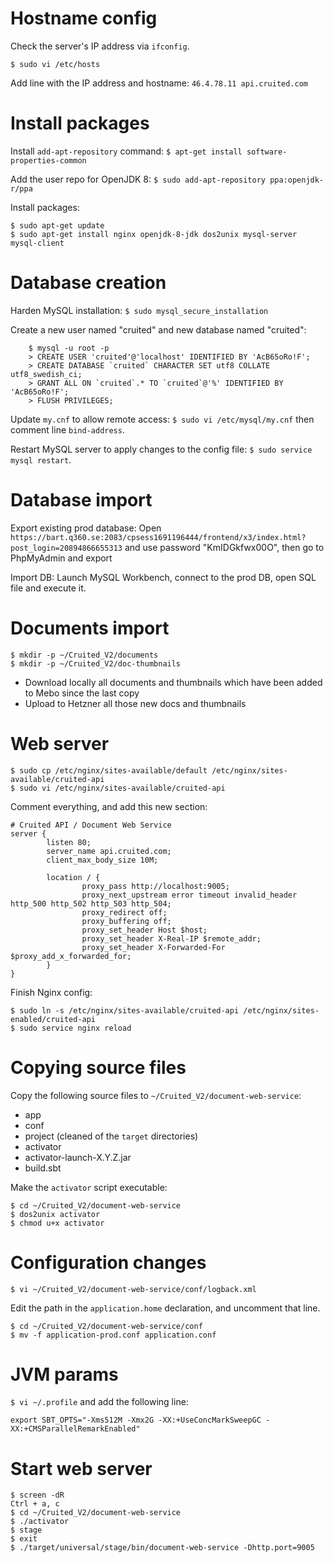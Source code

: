 # Hostname config

Check the server's IP address via `ifconfig`.

`$ sudo vi /etc/hosts`

Add line with the IP address and hostname: `46.4.78.11 api.cruited.com`


# Install packages

Install `add-apt-repository` command: `$ apt-get install software-properties-common`

Add the user repo for OpenJDK 8: `$ sudo add-apt-repository ppa:openjdk-r/ppa`

Install packages:

	$ sudo apt-get update
	$ sudo apt-get install nginx openjdk-8-jdk dos2unix mysql-server mysql-client


# Database creation

Harden MySQL installation: `$ sudo mysql_secure_installation`

Create a new user named "cruited" and new database named "cruited":

        $ mysql -u root -p
		> CREATE USER 'cruited'@'localhost' IDENTIFIED BY 'AcB65oRo!F';
        > CREATE DATABASE `cruited` CHARACTER SET utf8 COLLATE utf8_swedish_ci;
        > GRANT ALL ON `cruited`.* TO `cruited`@'%' IDENTIFIED BY 'AcB65oRo!F';
        > FLUSH PRIVILEGES;

Update `my.cnf` to allow remote access: `$ sudo vi /etc/mysql/my.cnf` then comment line `bind-address`.

Restart MySQL server to apply changes to the config file: `$ sudo service mysql restart`.


# Database import

Export existing prod database: Open `https://bart.q360.se:2083/cpsess1691196444/frontend/x3/index.html?post_login=20894866655313` and use password "KmIDGkfwx00O", then go to PhpMyAdmin and export

Import DB: Launch MySQL Workbench, connect to the prod DB, open SQL file and execute it.


# Documents import

    $ mkdir -p ~/Cruited_V2/documents
    $ mkdir -p ~/Cruited_V2/doc-thumbnails

- Download locally all documents and thumbnails which have been added to Mebo since the last copy
- Upload to Hetzner all those new docs and thumbnails


# Web server

    $ sudo cp /etc/nginx/sites-available/default /etc/nginx/sites-available/cruited-api
    $ sudo vi /etc/nginx/sites-available/cruited-api

Comment everything, and add this new section:

    # Cruited API / Document Web Service
    server {
            listen 80;
            server_name api.cruited.com;
            client_max_body_size 10M;

            location / {
                    proxy_pass http://localhost:9005;
                    proxy_next_upstream error timeout invalid_header http_500 http_502 http_503 http_504;
                    proxy_redirect off;
                    proxy_buffering off;
                    proxy_set_header Host $host;
                    proxy_set_header X-Real-IP $remote_addr;
                    proxy_set_header X-Forwarded-For $proxy_add_x_forwarded_for;
            }
    }

Finish Nginx config:

	$ sudo ln -s /etc/nginx/sites-available/cruited-api /etc/nginx/sites-enabled/cruited-api
	$ sudo service nginx reload


# Copying source files

Copy the following source files to `~/Cruited_V2/document-web-service`:

- app
- conf
- project (cleaned of the `target` directories)
- activator
- activator-launch-X.Y.Z.jar
- build.sbt

Make the `activator` script executable:

    $ cd ~/Cruited_V2/document-web-service
    $ dos2unix activator
    $ chmod u+x activator


# Configuration changes

    $ vi ~/Cruited_V2/document-web-service/conf/logback.xml

Edit the path in the `application.home` declaration, and uncomment that line.

    $ cd ~/Cruited_V2/document-web-service/conf
    $ mv -f application-prod.conf application.conf


# JVM params

`$ vi ~/.profile` and add the following line:

    export SBT_OPTS="-Xms512M -Xmx2G -XX:+UseConcMarkSweepGC -XX:+CMSParallelRemarkEnabled"


# Start web server

    $ screen -dR
    Ctrl + a, c
    $ cd ~/Cruited_V2/document-web-service
    $ ./activator
    $ stage
    $ exit
    $ ./target/universal/stage/bin/document-web-service -Dhttp.port=9005
